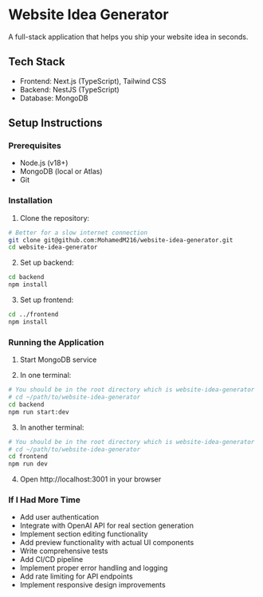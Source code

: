 # Website Idea Generator

A full-stack application that helps you ship your website idea in seconds.

## Tech Stack
- Frontend: Next.js (TypeScript), Tailwind CSS
- Backend: NestJS (TypeScript)
- Database: MongoDB

## Setup Instructions

### Prerequisites
- Node.js (v18+)
- MongoDB (local or Atlas)
- Git

### Installation

1. Clone the repository:
```bash
# Better for a slow internet connection
git clone git@github.com:MohamedM216/website-idea-generator.git
cd website-idea-generator
```

2. Set up backend:
```bash
cd backend
npm install
```

3. Set up frontend:
```bash
cd ../frontend
npm install
```

### Running the Application

1. Start MongoDB service

2. In one terminal:
```bash
# You should be in the root directory which is website-idea-generator
# cd ~/path/to/website-idea-generator
cd backend
npm run start:dev
```

3. In another terminal:
```bash
# You should be in the root directory which is website-idea-generator
# cd ~/path/to/website-idea-generator
cd frontend
npm run dev
```

4. Open http://localhost:3001 in your browser

### If I Had More Time

- Add user authentication
- Integrate with OpenAI API for real section generation
- Implement section editing functionality
- Add preview functionality with actual UI components
- Write comprehensive tests
- Add CI/CD pipeline
- Implement proper error handling and logging
- Add rate limiting for API endpoints
- Implement responsive design improvements

